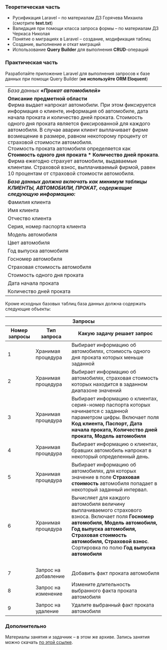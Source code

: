 <h3>Теоретическая часть</h3>
<ul>
    <li>Русификация Laravel – по материалам ДЗ Горячева Михаила (смотрите <b>text.txt</b>)</li>
                    <li>Валидация при помощи класса запроса формы – по материалам ДЗ Черкаса Николая</li>
                    <li>Понятие о миграциях в Laravel – создание, модификация таблиц</li>
                    <li>Создание, выполнение и откат миграций</li>
                    <li>Использование <b>Query Builder</b> для выполнения <b>CRUD</b>-операций</li>
</ul>

<h3>Практическая часть</h3>
<p>
    Разработайте приложение Laravel для выполнения запросов к базе данных при помощи Query Builder (<b>не
        используйте ORM Eloquent</b>)
</p>

<table class="table table-bordered bg-white">
    <tbody>
    <tr>
        <td><i>База данных <b>«Прокат автомобилей»</b></i></td>
    </tr>
    <tr>
        <td>
            <b>Описание предметной области</b><br>
            Фирма выдает напрокат автомобили. При этом фиксируется информация о клиенте, информация
            об
            автомобиле, дата начала проката и количество дней проката. Стоимость одного дня проката
            является фиксированной для каждого автомобиля. В случае аварии клиент выплачивает фирме
            возмещение в размере, равном некоторому проценту от страховой стоимости автомобиля. <br>
            Стоимость проката автомобиля определяется как
            <b>Стоимость одного дня проката * Количество дней проката</b>. <br>
            Фирма ежегодно страхует автомобили, выдаваемые клиентам. Страховой взнос, выплачиваемый
            фирмой, равен 10 процентам от страховой стоимости автомобиля. <br>
        </td>
    </tr>
    <tr>
        <td>
            <b>
                <i>
                    База данных должна включать как минимум таблицы КЛИЕНТЫ, АВТОМОБИЛИ, ПРОКАТ,
                    содержащие следующую информацию:
                </i>
            </b>
        </td>
    </tr>
    <tr>
        <td>Фамилия клиента</td>
    </tr>
    <tr>
        <td>Имя клиента</td>
    </tr>
    <tr>
        <td>Отчество клиента</td>
    </tr>
    <tr>
        <td>Серия, номер паспорта клиента</td>
    </tr>
    <tr>
        <td>Модель автомобиля</td>
    </tr>
    <tr>
        <td>Цвет автомобиля</td>
    </tr>
    <tr>
        <td>Год выпуска автомобиля</td>
    </tr>
    <tr>
        <td>Госномер автомобиля</td>
    </tr>
    <tr>
        <td>Страховая стоимость автомобиля</td>
    </tr>
    <tr>
        <td>Стоимость одного дня проката</td>
    </tr>
    <tr>
        <td>Дата начала проката</td>
    </tr>
    <tr>
        <td>Количество дней проката</td>
    </tr>
    </tbody>
</table>

<p>Кроме исходных базовых таблиц база данных должна содержать следующие объекты:</p>

<table class="table table-bordered bg-white">
    <thead class="align-middle">
    <tr>
        <th colspan="3" class="text-center">Запросы</th>
    </tr>
    <tr>
        <th>Номер запросы</th>
        <th>Тип запроса</th>
        <th>Какую задачу решает запрос</th>
    </tr>
    </thead>
    <tbody class="align-middle">
    <tr>
        <td>1</td>
        <td>Хранимая процедура</td>
        <td>
            Выбирает информацию об автомобилях, стоимость одного дня проката которых меньше заданной
        </td>
    </tr>
    <tr>
        <td>2</td>
        <td>Хранимая процедура</td>
        <td>
            Выбирает информацию об автомобилях, страховая стоимость которых находится в заданном
            диапазоне значений
        </td>
    </tr>
    <tr>
        <td>3</td>
        <td>Хранимая процедура</td>
        <td>
            Выбирает информацию о клиентах, серия-номер паспорта которых начинается с заданной
            параметром цифры. Включает поля <b>Код клиента, Паспорт, Дата начала проката, Количество
                дней проката, Модель автомобиля</b>
        </td>
    </tr>
    <tr>
        <td>4</td>
        <td>Хранимая процедура</td>
        <td>
            Выбирает информацию о клиентах, бравших автомобиль напрокат в некоторый определенный день.
        </td>
    </tr>
    <tr>
        <td>5</td>
        <td>Хранимая процедура</td>
        <td>
            Выбирает информацию об автомобилях, для которых значение в поле <b>Страховая стоимость</b>
            автомобиля попадает в некоторый заданный интервал.
        </td>
    </tr>
    <tr>
        <td>6</td>
        <td>Хранимая процедура</td>
        <td>
            Вычисляет для каждого автомобиля величину выплачиваемого страхового взноса. Включает поля
            <b>Госномер автомобиля, Модель автомобиля, Год выпуска автомобиля, Страховая стоимость
                автомобиля, Страховой взнос</b>. Сортировка по полю <b>Год выпуска автомобиля</b>
        </td>
    </tr>
    <tr>
        <td>&nbsp;</td>
        <td>&nbsp;</td>
        <td>&nbsp;</td>
    </tr>
    <tr>
        <td>7</td>
        <td>Запрос на добавление</td>
        <td>Добавить факт проката автомобиля</td>
    </tr>
    <tr>
        <td>8</td>
        <td>Запрос на изменение</td>
        <td>Измените длительность выбранного факта проката автомобиля</td>
    </tr>
    <tr>
        <td>9</td>
        <td>Запрос на удаление</td>
        <td>Удалите выбранный факт проката автомобиля</td>
    </tr>
    </tbody>
</table>
<h3>Дополнительно</h3>
<p>
    Материалы занятия и задачник – в этом же архиве. Запись занятия можно скачать
    <a href="https://cloud.mail.ru/public/EUS1/zc95nLRMa" target="_blank">по этой ссылке</a>.
</p>
